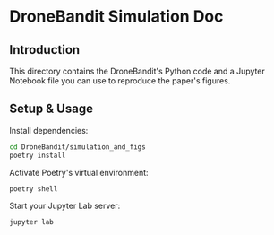 # DroneBandit Simulation Doc

## Introduction

This directory contains the DroneBandit's Python code and a Jupyter Notebook file you can use to reproduce the paper's figures.

## Setup & Usage

Install dependencies:

```bash
cd DroneBandit/simulation_and_figs
poetry install
```

Activate Poetry's virtual environment:
```bash
poetry shell
```

Start your Jupyter Lab server:
```bash
jupyter lab
```